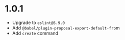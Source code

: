 # 1.0.1

-   Upgrade to `eslint@5.9.0`
-   Add `@babel/plugin-proposal-export-default-fro`m
-   Add `create` command
